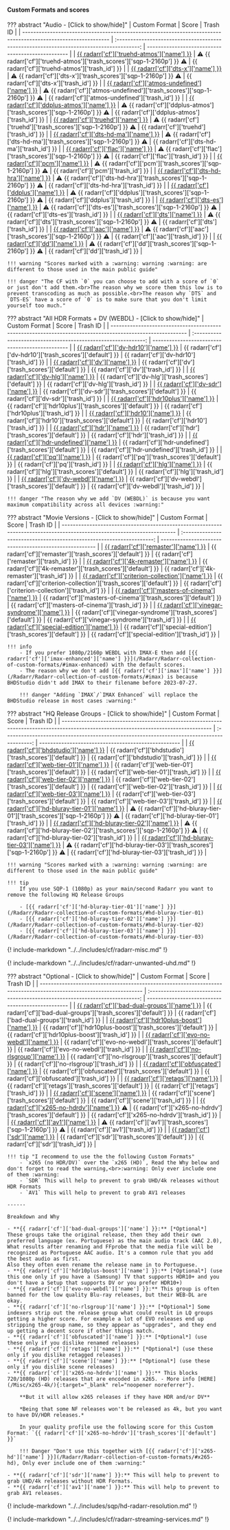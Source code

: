 #### Custom Formats and scores

??? abstract "Audio - [Click to show/hide]"
    | Custom Format                                                                                                 |                                          Score                                           | Trash ID                                          |
    | ------------------------------------------------------------------------------------------------------------- | :--------------------------------------------------------------------------------------: | ------------------------------------------------- |
    | [{{ radarr['cf']['truehd-atmos']['name'] }}](/Radarr/Radarr-collection-of-custom-formats/#truehd-atmos)       |  :warning: {{ radarr['cf']['truehd-atmos']['trash_scores']['sqp-1-2160p'] }} :warning:   | {{ radarr['cf']['truehd-atmos']['trash_id'] }}    |
    | [{{ radarr['cf']['dts-x']['name'] }}](/Radarr/Radarr-collection-of-custom-formats/#dts-x)                     |      :warning: {{ radarr['cf']['dts-x']['trash_scores']['sqp-1-2160p'] }} :warning:      | {{ radarr['cf']['dts-x']['trash_id'] }}           |
    | [{{ radarr['cf']['atmos-undefined']['name'] }}](/Radarr/Radarr-collection-of-custom-formats/#atmos-undefined) | :warning: {{ radarr['cf']['atmos-undefined']['trash_scores']['sqp-1-2160p'] }} :warning: | {{ radarr['cf']['atmos-undefined']['trash_id'] }} |
    | [{{ radarr['cf']['ddplus-atmos']['name'] }}](/Radarr/Radarr-collection-of-custom-formats/#ddplus-atmos)       |  :warning: {{ radarr['cf']['ddplus-atmos']['trash_scores']['sqp-1-2160p'] }} :warning:   | {{ radarr['cf']['ddplus-atmos']['trash_id'] }}    |
    | [{{ radarr['cf']['truehd']['name'] }}](/Radarr/Radarr-collection-of-custom-formats/#truehd)                   |     :warning: {{ radarr['cf']['truehd']['trash_scores']['sqp-1-2160p'] }} :warning:      | {{ radarr['cf']['truehd']['trash_id'] }}          |
    | [{{ radarr['cf']['dts-hd-ma']['name'] }}](/Radarr/Radarr-collection-of-custom-formats/#dts-hd-ma)             |    :warning: {{ radarr['cf']['dts-hd-ma']['trash_scores']['sqp-1-2160p'] }} :warning:    | {{ radarr['cf']['dts-hd-ma']['trash_id'] }}       |
    | [{{ radarr['cf']['flac']['name'] }}](/Radarr/Radarr-collection-of-custom-formats/#flac)                       |      :warning: {{ radarr['cf']['flac']['trash_scores']['sqp-1-2160p'] }} :warning:       | {{ radarr['cf']['flac']['trash_id'] }}            |
    | [{{ radarr['cf']['pcm']['name'] }}](/Radarr/Radarr-collection-of-custom-formats/#pcm)                         |       :warning: {{ radarr['cf']['pcm']['trash_scores']['sqp-1-2160p'] }} :warning:       | {{ radarr['cf']['pcm']['trash_id'] }}             |
    | [{{ radarr['cf']['dts-hd-hra']['name'] }}](/Radarr/Radarr-collection-of-custom-formats/#dts-hd-hra)           |   :warning: {{ radarr['cf']['dts-hd-hra']['trash_scores']['sqp-1-2160p'] }} :warning:    | {{ radarr['cf']['dts-hd-hra']['trash_id'] }}      |
    | [{{ radarr['cf']['ddplus']['name'] }}](/Radarr/Radarr-collection-of-custom-formats/#ddplus)                   |     :warning: {{ radarr['cf']['ddplus']['trash_scores']['sqp-1-2160p'] }} :warning:      | {{ radarr['cf']['ddplus']['trash_id'] }}          |
    | [{{ radarr['cf']['dts-es']['name'] }}](/Radarr/Radarr-collection-of-custom-formats/#dts-es)                   |     :warning: {{ radarr['cf']['dts-es']['trash_scores']['sqp-1-2160p'] }} :warning:      | {{ radarr['cf']['dts-es']['trash_id'] }}          |
    | [{{ radarr['cf']['dts']['name'] }}](/Radarr/Radarr-collection-of-custom-formats/#dts)                         |       :warning: {{ radarr['cf']['dts']['trash_scores']['sqp-1-2160p'] }} :warning:       | {{ radarr['cf']['dts']['trash_id'] }}             |
    | [{{ radarr['cf']['aac']['name'] }}](/Radarr/Radarr-collection-of-custom-formats/#aac)                         |       :warning: {{ radarr['cf']['aac']['trash_scores']['sqp-1-2160p'] }} :warning:       | {{ radarr['cf']['aac']['trash_id'] }}             |
    | [{{ radarr['cf']['dd']['name'] }}](/Radarr/Radarr-collection-of-custom-formats/#dd)                           |       :warning: {{ radarr['cf']['dd']['trash_scores']['sqp-1-2160p'] }} :warning:        | {{ radarr['cf']['dd']['trash_id'] }}              |

    !!! warning "Scores marked with a :warning: warning :warning: are different to those used in the main public guide"

    !!! danger "The CF with `0` you can choose to add with a score of `0` or just don't add them.<br>The reason why we score them this low is to prevent transcoding as much as possible.<br>The reason why `DTS` and `DTS-ES` have a score of `0` is to make sure that you don't limit yourself too much."

??? abstract "All HDR Formats + DV (WEBDL) - [Click to show/hide]"
    | Custom Format                                                                                             |                             Score                              | Trash ID                                        |
    | --------------------------------------------------------------------------------------------------------- | :------------------------------------------------------------: | ----------------------------------------------- |
    | [{{ radarr['cf']['dv-hdr10']['name'] }}](/Radarr/Radarr-collection-of-custom-formats/#dv-hdr10)           |   {{ radarr['cf']['dv-hdr10']['trash_scores']['default'] }}    | {{ radarr['cf']['dv-hdr10']['trash_id'] }}      |
    | [{{ radarr['cf']['dv']['name'] }}](/Radarr/Radarr-collection-of-custom-formats/#dv)                       |      {{ radarr['cf']['dv']['trash_scores']['default'] }}       | {{ radarr['cf']['dv']['trash_id'] }}            |
    | [{{ radarr['cf']['dv-hlg']['name'] }}](/Radarr/Radarr-collection-of-custom-formats/#dv-hlg)               |    {{ radarr['cf']['dv-hlg']['trash_scores']['default'] }}     | {{ radarr['cf']['dv-hlg']['trash_id'] }}        |
    | [{{ radarr['cf']['dv-sdr']['name'] }}](/Radarr/Radarr-collection-of-custom-formats/#dv-sdr)               |    {{ radarr['cf']['dv-sdr']['trash_scores']['default'] }}     | {{ radarr['cf']['dv-sdr']['trash_id'] }}        |
    | [{{ radarr['cf']['hdr10plus']['name'] }}](/Radarr/Radarr-collection-of-custom-formats/#hdr10plus)         |   {{ radarr['cf']['hdr10plus']['trash_scores']['default'] }}   | {{ radarr['cf']['hdr10plus']['trash_id'] }}     |
    | [{{ radarr['cf']['hdr10']['name'] }}](/Radarr/Radarr-collection-of-custom-formats/#hdr10)                 |     {{ radarr['cf']['hdr10']['trash_scores']['default'] }}     | {{ radarr['cf']['hdr10']['trash_id'] }}         |
    | [{{ radarr['cf']['hdr']['name'] }}](/Radarr/Radarr-collection-of-custom-formats/#hdr)                     |      {{ radarr['cf']['hdr']['trash_scores']['default'] }}      | {{ radarr['cf']['hdr']['trash_id'] }}           |
    | [{{ radarr['cf']['hdr-undefined']['name'] }}](/Radarr/Radarr-collection-of-custom-formats/#hdr-undefined) | {{ radarr['cf']['hdr-undefined']['trash_scores']['default'] }} | {{ radarr['cf']['hdr-undefined']['trash_id'] }} |
    | [{{ radarr['cf']['pq']['name'] }}](/Radarr/Radarr-collection-of-custom-formats/#pq)                       |      {{ radarr['cf']['pq']['trash_scores']['default'] }}       | {{ radarr['cf']['pq']['trash_id'] }}            |
    | [{{ radarr['cf']['hlg']['name'] }}](/Radarr/Radarr-collection-of-custom-formats/#hlg)                     |      {{ radarr['cf']['hlg']['trash_scores']['default'] }}      | {{ radarr['cf']['hlg']['trash_id'] }}           |
    | [{{ radarr['cf']['dv-webdl']['name'] }}](/Radarr/Radarr-collection-of-custom-formats/#dv-webdl)           |   {{ radarr['cf']['dv-webdl']['trash_scores']['default'] }}    | {{ radarr['cf']['dv-webdl']['trash_id'] }}      |

    !!! danger "The reason why we add `DV (WEBDL)` is because you want maximum compatibility across all devices :warning:"

??? abstract "Movie Versions - [Click to show/hide]"
    | Custom Format                                                                                                           |                                 Score                                 | Trash ID                                               |
    | ----------------------------------------------------------------------------------------------------------------------- | :-------------------------------------------------------------------: | ------------------------------------------------------ |
    | [{{ radarr['cf']['remaster']['name'] }}](/Radarr/Radarr-collection-of-custom-formats/#remaster)                         |       {{ radarr['cf']['remaster']['trash_scores']['default'] }}       | {{ radarr['cf']['remaster']['trash_id'] }}             |
    | [{{ radarr['cf']['4k-remaster']['name'] }}](/Radarr/Radarr-collection-of-custom-formats/#4k-remaster)                   |     {{ radarr['cf']['4k-remaster']['trash_scores']['default'] }}      | {{ radarr['cf']['4k-remaster']['trash_id'] }}          |
    | [{{ radarr['cf']['criterion-collection']['name'] }}](/Radarr/Radarr-collection-of-custom-formats/#criterion-collection) | {{ radarr['cf']['criterion-collection']['trash_scores']['default'] }} | {{ radarr['cf']['criterion-collection']['trash_id'] }} |
    | [{{ radarr['cf']['masters-of-cinema']['name'] }}](/Radarr/Radarr-collection-of-custom-formats/#masters-of-cinema)       |  {{ radarr['cf']['masters-of-cinema']['trash_scores']['default'] }}   | {{ radarr['cf']['masters-of-cinema']['trash_id'] }}    |
    | [{{ radarr['cf']['vinegar-syndrome']['name'] }}](/Radarr/Radarr-collection-of-custom-formats/#vinegar-syndrome)         |   {{ radarr['cf']['vinegar-syndrome']['trash_scores']['default'] }}   | {{ radarr['cf']['vinegar-syndrome']['trash_id'] }}     |
    | [{{ radarr['cf']['special-edition']['name'] }}](/Radarr/Radarr-collection-of-custom-formats/#special-edition)           |   {{ radarr['cf']['special-edition']['trash_scores']['default'] }}    | {{ radarr['cf']['special-edition']['trash_id'] }}      |

    !!! info
        - If you prefer 1080p/2160p WEBDL with IMAX-E then add [{{ radarr['cf']['imax-enhanced']['name'] }}](/Radarr/Radarr-collection-of-custom-formats/#imax-enhanced) with the default scores.
        - The reason why we don't add [{{ radarr['cf']['imax']['name'] }}](/Radarr/Radarr-collection-of-custom-formats/#imax) is because BHDStudio didn't add IMAX to their filename before 2023-07-27.

        !!! danger "Adding `IMAX`/`IMAX Enhanced` will replace the BHDStudio release in most cases :warning:"

??? abstract "HQ Release Groups - [Click to show/hide]"
    | Custom Format                                                                                                                        |                                           Score                                            | Trash ID                                            |
    | ------------------------------------------------------------------------------------------------------------------------------------ | :----------------------------------------------------------------------------------------: | --------------------------------------------------- |
    | [{{ radarr['cf']['bhdstudio']['name'] }}](https://raw.githubusercontent.com/TRaSH-/Guides/master/docs/json/radarr/cf/bhdstudio.json) |                 {{ radarr['cf']['bhdstudio']['trash_scores']['default'] }}                 | {{ radarr['cf']['bhdstudio']['trash_id'] }}         |
    | [{{ radarr['cf']['web-tier-01']['name'] }}](/Radarr/Radarr-collection-of-custom-formats/#web-tier-01)                                |                {{ radarr['cf']['web-tier-01']['trash_scores']['default'] }}                | {{ radarr['cf']['web-tier-01']['trash_id'] }}       |
    | [{{ radarr['cf']['web-tier-02']['name'] }}](/Radarr/Radarr-collection-of-custom-formats/#web-tier-02)                                |                {{ radarr['cf']['web-tier-02']['trash_scores']['default'] }}                | {{ radarr['cf']['web-tier-02']['trash_id'] }}       |
    | [{{ radarr['cf']['web-tier-03']['name'] }}](/Radarr/Radarr-collection-of-custom-formats/#web-tier-03)                                |                {{ radarr['cf']['web-tier-03']['trash_scores']['default'] }}                | {{ radarr['cf']['web-tier-03']['trash_id'] }}       |
    | [{{ radarr['cf']['hd-bluray-tier-01']['name'] }}](/Radarr/Radarr-collection-of-custom-formats/#hd-bluray-tier-01)                    | :warning: {{ radarr['cf']['hd-bluray-tier-01']['trash_scores']['sqp-1-2160p'] }} :warning: | {{ radarr['cf']['hd-bluray-tier-01']['trash_id'] }} |
    | [{{ radarr['cf']['hd-bluray-tier-02']['name'] }}](/Radarr/Radarr-collection-of-custom-formats/#hd-bluray-tier-02)                    | :warning: {{ radarr['cf']['hd-bluray-tier-02']['trash_scores']['sqp-1-2160p'] }} :warning: | {{ radarr['cf']['hd-bluray-tier-02']['trash_id'] }} |
    | [{{ radarr['cf']['hd-bluray-tier-03']['name'] }}](/Radarr/Radarr-collection-of-custom-formats/#hd-bluray-tier-03)                    | :warning: {{ radarr['cf']['hd-bluray-tier-03']['trash_scores']['sqp-1-2160p'] }} :warning: | {{ radarr['cf']['hd-bluray-tier-03']['trash_id'] }} |

    !!! warning "Scores marked with a :warning: warning :warning: are different to those used in the main public guide"

    !!! tip
        If you use SQP-1 (1080p) as your main/second Radarr you want to remove the following HQ Release Groups

        - [{{ radarr['cf']['hd-bluray-tier-01']['name'] }}](/Radarr/Radarr-collection-of-custom-formats/#hd-bluray-tier-01)
        - [{{ radarr['cf']['hd-bluray-tier-02']['name'] }}](/Radarr/Radarr-collection-of-custom-formats/#hd-bluray-tier-02)
        - [{{ radarr['cf']['hd-bluray-tier-03']['name'] }}](/Radarr/Radarr-collection-of-custom-formats/#hd-bluray-tier-03)

{! include-markdown "../../includes/cf/radarr-misc.md" !}

{! include-markdown "../../includes/cf/radarr-unwanted-uhd.md" !}

??? abstract "Optional - [Click to show/hide]"
    | Custom Format                                                                                                       |                                    Score                                     | Trash ID                                          |
    | ------------------------------------------------------------------------------------------------------------------- | :--------------------------------------------------------------------------: | ------------------------------------------------- |
    | [{{ radarr['cf']['bad-dual-groups']['name'] }}](/Radarr/Radarr-collection-of-custom-formats/#bad-dual-groups)       |       {{ radarr['cf']['bad-dual-groups']['trash_scores']['default'] }}       | {{ radarr['cf']['bad-dual-groups']['trash_id'] }} |
    | [{{ radarr['cf']['hdr10plus-boost']['name'] }}](/Radarr/Radarr-collection-of-custom-formats/#hdr10plus-boost)       |       {{ radarr['cf']['hdr10plus-boost']['trash_scores']['default'] }}       | {{ radarr['cf']['hdr10plus-boost']['trash_id'] }} |
    | [{{ radarr['cf']['evo-no-webdl']['name'] }}](/Radarr/Radarr-collection-of-custom-formats/#evo-no-webdl)             |        {{ radarr['cf']['evo-no-webdl']['trash_scores']['default'] }}         | {{ radarr['cf']['evo-no-webdl']['trash_id'] }}    |
    | [{{ radarr['cf']['no-rlsgroup']['name'] }}](/Radarr/Radarr-collection-of-custom-formats/#no-rlsgroup)               |         {{ radarr['cf']['no-rlsgroup']['trash_scores']['default'] }}         | {{ radarr['cf']['no-rlsgroup']['trash_id'] }}     |
    | [{{ radarr['cf']['obfuscated']['name'] }}](/Radarr/Radarr-collection-of-custom-formats/#obfuscated)                 |         {{ radarr['cf']['obfuscated']['trash_scores']['default'] }}          | {{ radarr['cf']['obfuscated']['trash_id'] }}      |
    | [{{ radarr['cf']['retags']['name'] }}](/Radarr/Radarr-collection-of-custom-formats/#retags)                         |           {{ radarr['cf']['retags']['trash_scores']['default'] }}            | {{ radarr['cf']['retags']['trash_id'] }}          |
    | [{{ radarr['cf']['scene']['name'] }}](/Radarr/Radarr-collection-of-custom-formats/#scene)                           |            {{ radarr['cf']['scene']['trash_scores']['default'] }}            | {{ radarr['cf']['scene']['trash_id'] }}           |
    | [{{ radarr['cf']['x265-no-hdrdv']['name'] }}](/Radarr/Radarr-collection-of-custom-formats/#x265-no-hdrdv) :warning: |        {{ radarr['cf']['x265-no-hdrdv']['trash_scores']['default'] }}        | {{ radarr['cf']['x265-no-hdrdv']['trash_id'] }}   |
    | [{{ radarr['cf']['av1']['name'] }}](/Radarr/Radarr-collection-of-custom-formats/#av1)                               | :warning: {{ radarr['cf']['av1']['trash_scores']['sqp-1-2160p'] }} :warning: | {{ radarr['cf']['av1']['trash_id'] }}             |
    | [{{ radarr['cf']['sdr']['name'] }}](/Radarr/Radarr-collection-of-custom-formats/#sdr)                               |             {{ radarr['cf']['sdr']['trash_scores']['default'] }}             | {{ radarr['cf']['sdr']['trash_id'] }}             |

    !!! tip "I recommend to use the the following Custom Formats"
        - `x265 (no HDR/DV)` over the `x265 (HD)`, Read the Why below and don't forget to read the warning,<br>:warning: Only ever include one of them :warning:
        - `SDR` This will help to prevent to grab UHD/4k releases without HDR Formats
        - `AV1` This will help to prevent to grab AV1 releases

    ------

    Breakdown and Why

    - **{{ radarr['cf']['bad-dual-groups']['name'] }}:** [*Optional*] These groups take the original release, then they add their own preferred language (ex. Portuguese) as the main audio track (AAC 2.0), What results after renaming and FFprobe that the media file will be recognized as Portuguese AAC audio. It's a common rule that you add the best audio as first.
    Also they often even rename the release name in to Portuguese.
    - **{{ radarr['cf']['hdr10plus-boost']['name'] }}:** [*Optional*] (use this one only if you have a (Samsung) TV that supports HDR10+ and you don't have a Setup that supports DV or you prefer HDR10+)
    - **{{ radarr['cf']['evo-no-webdl']['name'] }}:** This group is often banned for the low quality Blu-ray releases, but their WEB-DL are okay.
    - **{{ radarr['cf']['no-rlsgroup']['name'] }}:** [*Optional*] Some indexers strip out the release group what could result in LQ groups getting a higher score. For example a lot of EVO releases end up stripping the group name, so they appear as "upgrades", and they end up getting a decent score if other things match.
    - **{{ radarr['cf']['obfuscated']['name'] }}:** [*Optional*] (use these only if you dislike renamed releases)
    - **{{ radarr['cf']['retags']['name'] }}:** [*Optional*] (use these only if you dislike retagged releases)
    - **{{ radarr['cf']['scene']['name'] }}:** [*Optional*] (use these only if you dislike scene releases)
    - **{{ radarr['cf']['x265-no-hdrdv']['name'] }}:** This blocks 720/1080p (HD) releases that are encoded in x265. - More info [HERE](/Misc/x265-4k/){:target="_blank" rel="noopener noreferrer"}.

        **But it will allow x265 releases if they have HDR and/or DV**

        *Being that some NF releases won't be released as 4k, but you want to have DV/HDR releases.*

        In your quality profile use the following score for this Custom Format: `{{ radarr['cf']['x265-no-hdrdv']['trash_scores']['default'] }}`

        !!! Danger "Don't use this together with [{{ radarr['cf']['x265-hd']['name'] }}](/Radarr/Radarr-collection-of-custom-formats/#x265-hd), Only ever include one of them :warning:"

    - **{{ radarr['cf']['sdr']['name'] }}:** This will help to prevent to grab UHD/4k releases without HDR Formats.
    - **{{ radarr['cf']['av1']['name'] }}:** This will help to prevent to grab AV1 releases.

{! include-markdown "../../includes/sqp/hd-radarr-resolution.md" !}

{! include-markdown "../../includes/cf/radarr-streaming-services.md" !}
